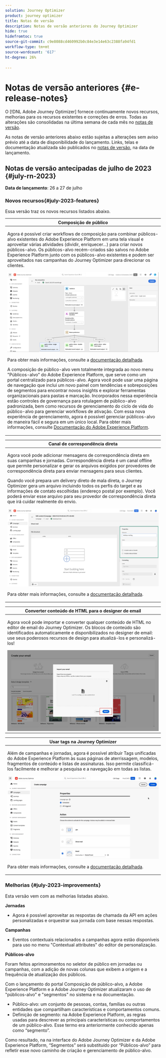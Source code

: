 ```yaml
---
solution: Journey Optimizer
product: journey optimizer
title: Notas de versão
description: Notas de versão anteriores do Journey Optimizer
hide: true
hidefromtoc: true
source-git-commit: c9e8088cd460992b0c84e3e14e63c2388fa94fd1
workflow-type: tm+mt
source-wordcount: '617'
ht-degree: 26%

---
```


# Notas de versão anteriores {#e-release-notes}

O [!DNL Adobe Journey Optimizer] fornece continuamente novos recursos, melhorias para os recursos existentes e correções de erros. Todas as alterações são consolidadas na última semana de cada mês no [notas de versão](release-notes.md).

As notas de versão anteriores abaixo estão sujeitas a alterações sem aviso prévio até a data de disponibilidade do lançamento. Links, telas e documentação atualizada são publicados no [notas de versão](release-notes.md), na data de lançamento.


## Notas de versão antecipadas de julho de 2023 {#july-rn-2023}

**Data de lançamento**: 26 a 27 de julho

### Novos recursos{#july-2023-features}

Essa versão traz os novos recursos listados abaixo.

<table>
<thead>
<tr>
<th><strong>Composição de público</strong><br/></th>
</tr>
</thead>
<tbody>
<tr>
<td>
<p>Agora é possível criar workflows de composição para combinar públicos-alvo existentes do Adobe Experience Platform em uma tela visual e aproveitar várias atividades (dividir, enriquecer...) para criar novos públicos-alvo. Os públicos-alvo recém-criados são salvos no Adobe Experience Platform junto com os públicos-alvo existentes e podem ser aproveitados nas campanhas do Journey Optimizer para direcionar os clientes.</p>
<img src="../audience/assets/audiences-publish.png"/>
<p>Para obter mais informações, consulte a <a href="../audience/get-started-audience-orchestration.md">documentação detalhada</a>.</p>
<p>A composição de público-alvo vem totalmente integrada ao novo menu "Públicos-alvo" do Adobe Experience Platform, que serve como um portal centralizado para públicos-alvo. Agora você pode usar uma página de navegação que inclui um novo painel com tendências e sobreposições de segmentos para encontrar novos insights e explorar ferramentas organizacionais para pastas e marcação. Incorporados nessa experiência estão controles de governança para rotulagem de público-alvo padronizada, bem como recursos de gerenciamento do ciclo de vida do público-alvo para gerenciar workflows de ativação. Com essa nova experiência de gerenciamento, agora é possível gerenciar públicos-alvo de maneira fácil e segura em um único local. Para obter mais informações, consulte <a href="https://experienceleague.adobe.com/docs/experience-platform/segmentation/ui/overview.html" target="_blank">Documentação do Adobe Experience Platform</a>.</p></p>
</td>
</tr>
</tbody>
</table>


<table>
<thead>
<tr>
<th><strong>Canal de correspondência direta</strong><br/></th>
</tr>
</thead>
<tbody>
<tr>
<td>
<p>Agora você pode adicionar mensagens de correspondência direta em suas campanhas e jornadas. Correspondência direta é um canal offline que permite personalizar e gerar os arquivos exigidos por provedores de correspondência direta para enviar mensagens para seus clientes.</p>
<p>Quando você prepara um delivery direto de mala direta, o Journey Optimizer gera um arquivo incluindo todos os perfis do target e as informações de contato escolhidas (endereço postal por exemplo). Você poderá enviar esse arquivo para seu provedor de correspondência direta que irá cuidar realmente do envio.</p>
<img src="../direct-mail/assets/direct-mail-properties.png">
<p>Para obter mais informações, consulte a <a href="../direct-mail/create-direct-mail.md">documentação detalhada</a>.</p>
</tr>
</tbody>
</table>

<table>
<thead>
<tr>
<th><strong>Converter conteúdo de HTML para o designer de email</strong><br/></th>
</tr>
</thead>
<tbody>
<tr>
<td>
<p>Agora você pode importar e converter qualquer conteúdo de HTML no editor de email do Journey Optimizer. Os blocos de conteúdo são identificados automaticamente e disponibilizados no designer de email: use seus poderosos recursos de design para atualizá-los e personalizá-los!</p>
<img src="../email/assets/html-imported_2.png">
<!--p>For more information, refer to the <a href="../audience/get-started-audience-orchestration.md">detailed documentation</a>.</p-->
</td>
</tr>
</tbody>
</table>


<table>
<thead>
<tr>
<th><strong>Usar tags na Journey Optimizer</strong><br/></th>
</tr>
</thead>
<tbody>
<tr>
<td>
<p>Além de campanhas e jornadas, agora é possível atribuir Tags unificadas do Adobe Experience Platform às suas páginas de aterrissagem, modelos, fragmentos de conteúdo e listas de assinaturas. Isso permite classificá-los facilmente e melhorar a pesquisa e a navegação em todas as listas. </p>
<img src="assets/do-not-localize/campaigns-tag.gif"/>
<p>Para obter mais informações, consulte a <a href="../start/search-filter-categorize.md#tags">documentação detalhada</a>.</p>
</td>
</tr>
</tbody>
</table>


### Melhorias {#july-2023-improvements}

Esta versão vem com as melhorias listadas abaixo.

**Jornadas**

* Agora é possível aproveitar as respostas de chamada da API em ações personalizadas e orquestrar sua jornada com base nessas respostas.


**Campanhas**

* Eventos contextuais relacionados a campanhas agora estão disponíveis para uso no menu &quot;Contextual attributes&quot; do editor de personalização.


**Públicos-alvo**

Foram feitos aprimoramentos no seletor de público em jornadas ou campanhas, com a adição de novas colunas que exibem a origem e a frequência de atualização dos públicos.

Com o lançamento do portal Composição de público-alvo, a Adobe Experience Platform e a Adobe Journey Optimizer atualizaram o uso de &quot;públicos-alvo&quot; e &quot;segmentos&quot; no sistema e na documentação.

* Público-alvo: um conjunto de pessoas, contas, famílias ou outras entidades que compartilham características e comportamentos comuns.
* Definição de segmento: na Adobe Experience Platform, as regras usadas para descrever as principais características ou comportamentos de um público-alvo. Esse termo era anteriormente conhecido apenas como “segmento”.

Como resultado, na na interface do Adobe Journey Optimizer e da Adobe Experience Platform, “Segmentos” será substituído por “Públicos-alvo” para refletir esse novo caminho de criação e gerenciamento de público-alvo.


